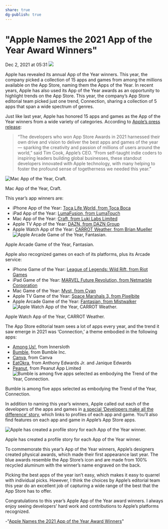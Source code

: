 ```yaml
---
share: true
dg-publish: true
---
```

# "Apple Names the 2021 App of the Year Award Winners" 
Dec 2, 2021 at 05:31
![](https://cdn.macstories.net/apple_app-store-awards-2021_hero_12022021-1638443725579.jpg)

Apple has revealed its annual App of the Year winners. This year, the company picked a collection of 15 apps and games from among the millions available on the App Store, naming them the Apps of the Year. In recent years, Apple has also used its App of the Year awards as an opportunity to highlight trends on the App Store. This year, the company’s App Store editorial team picked just one trend, Connection, sharing a collection of 5 apps that span a wide spectrum of genres.

Just like last year, Apple has honored 15 apps and games as the App of the Year winners from a wide variety of categories. According to [Apple’s press release](https://www.apple.com/newsroom/2021/12/app-store-awards-honor-the-best-apps-and-games-of-2021/):

> “The developers who won App Store Awards in 2021 harnessed their own drive and vision to deliver the best apps and games of the year — sparking the creativity and passion of millions of users around the world,” said Tim Cook, Apple’s CEO. “From self-taught indie coders to inspiring leaders building global businesses, these standout developers innovated with Apple technology, with many helping to foster the profound sense of togetherness we needed this year.” 

![Mac App of the Year, Craft.](https://cdn.macstories.net/apple_app-store-awards-2021_craft_12022021-1638443808258.jpg)

Mac App of the Year, Craft.

This year’s app winners are:

  * iPhone App of the Year: [Toca Life World, from Toca Boca](https://apps.apple.com/us/app/toca-life-world-build-stories/id1208138685)
  * iPad App of the Year: [LumaFusion, from LumaTouch](https://apps.apple.com/app/apple-store/id1062022008)
  * Mac App of the Year: [Craft, from Luki Labs Limited](https://apps.apple.com/us/app/craft-docs-and-notes-editor/id1487937127)
  * Apple TV App of the Year: [DAZN, from DAZN Group](https://apps.apple.com/ca/app/dazn-live-sports-streaming/id1129523589)
  * Apple Watch App of the Year: [CARROT Weather, from Brian Mueller](https://apps.apple.com/us/app/carrot-weather/id961390574)
![Apple Arcade Game of the Year, Fantasian.](https://cdn.macstories.net/apple_app-store-awards-2021_fantasian_12022021-1638443808076.jpg)

Apple Arcade Game of the Year, Fantasian.

Apple also recognized games on each of its platforms, plus its Arcade service:

  * iPhone Game of the Year: [League of Legends: Wild Rift, from Riot Games](https://apps.apple.com/ph/app/league-of-legends-wild-rift/id1480616990)
  * iPad Game of the Year: [MARVEL Future Revolution, from Netmarble Corporation](https://apps.apple.com/us/app/marvel-future-revolution/id1453366542)
  * Mac Game of the Year: [Myst, from Cyan](https://apps.apple.com/us/app/myst/id1580649368?mt=12)
  * Apple TV Game of the Year: [Space Marshals 3, from Pixelbite](https://apps.apple.com/us/app/space-marshals-3/id1501495423)
  * Apple Arcade Game of the Year: [Fantasian, from Mistwalker](https://apps.apple.com/us/app/fantasian/id1517339045)
![Apple Watch App of the Year, CARROT Weather.](https://cdn.macstories.net/apple_app-store-awards-2021_carrot-weather_12022021-1638443808026.jpg)

Apple Watch App of the Year, CARROT Weather.

The App Store editorial team sees a lot of apps every year, and the trend it saw emerge in 2021 was ‘Connection,’ a theme embodied in the following apps:

  * [Among Us!](https://apps.apple.com/us/app/among-us/id1351168404), from Innersloth
  * [Bumble](https://apps.apple.com/us/app/bumble-dating-meet-people/id930441707), from Bumble Inc.
  * [Canva](https://apps.apple.com/us/app/canva-design-photo-video/id897446215), from Canva
  * [EatOkra](https://apps.apple.com/us/app/eatokra/id1175921760), from Anthony Edwards Jr. and Janique Edwards
  * [Peanut](https://apps.apple.com/gb/app/peanut-find-friends-support/id1178656034), from Peanut App Limited
![Bumble is among five apps selected as embodying the Trend of the Year, Connection.](https://cdn.macstories.net/untitled-1638444457990.png)

Bumble is among five apps selected as embodying the Trend of the Year, Connection.

In addition to naming this year’s winners, Apple called out each of the developers of the apps and games in [a special ‘Developers make all the difference’ story](https://developer.apple.com/app-store/app-store-awards-2021/developers/), which links to profiles of each app and game. You’ll also find features on each app and game in Apple’s App Store apps.

![Apple has created a profile story for each App of the Year winner.](https://cdn.macstories.net/screen-shot-2021-12-02-at-5-19-56-am-1638444023232.png)

Apple has created a profile story for each App of the Year winner.

To commemorate this year’s App of the Year winners, Apple’s designers created physical awards, which made their first appearance last year. The blue awards resemble the App Store’s icon and are made from 100% recycled aluminum with the winner’s name engraved on the back.

Picking the best apps of the year isn’t easy, which makes it easy to quarrel with individual picks. However, I think the choices by Apple’s editorial team this year do an excellent job of capturing a wide range of the best that the App Store has to offer.

Congratulations to this year’s Apple App of the Year award winners. I always enjoy seeing developers’ hard work and contributions to Apple’s platforms recognized.

-"[Apple Names the 2021 App of the Year Award Winners](https://www.macstories.net/news/apple-names-the-2021-app-of-the-year-award-winners/)"